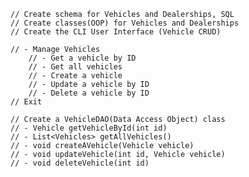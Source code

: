     // Create schema for Vehicles and Dealerships, SQL
    // Create classes(OOP) for Vehicles and Dealerships
    // Create the CLI User Interface (Vehicle CRUD)
    
    // - Manage Vehicles
        // - Get a vehicle by ID
        // - Get all vehicles
        // - Create a vehicle
        // - Update a vehicle by ID
        // - Delete a vehicle by ID
    // Exit
    
    // Create a VehicleDAO(Data Access Object) class
    // - Vehicle getVehicleById(int id)
    // - List<Vehicles> getAllVehicles()
    // - void createAVehicle(Vehicle vehicle)
    // - void updateVehicle(int id, Vehicle vehicle)
    // - void deleteVehicle(int id)